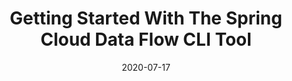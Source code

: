 ---
date: '2020-07-17'
description: We get it. You like Spring Cloud Data Flow for Kubernetes (https://dataflow.spring.io/),
  but you also like to ‘flow’. You know every IDE keyboard shortcut. To others, your
  terminal screen looks like something out of The Matrix. GUI dashboards make you
  wince. Not a problem. Spring Cloud Data Flow includes a fully-featured command-line
  interface that you can use to keep your browser tab-count low and your productivity
  high. Let Ben Wilcock (@benbravo73) show you where to find the Spring Cloud Data
  Flow Shell and how to get started using it.
lastmod: '2020-09-17'
patterns:
- Eventing
tags:
- Spring
- Event Streaming
- Kubernetes
title: Getting Started With The Spring Cloud Data Flow CLI Tool
topics:
- Event Streaming
- Messaging and Integration
- Spring
youtube_id: 2RGDCNbXBrg
---